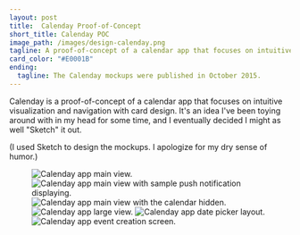 ```yaml
---
layout: post
title:  Calenday Proof-of-Concept
short_title: Calenday POC
image_path: /images/design-calenday.png
tagline: A proof-of-concept of a calendar app that focuses on intuitive visualization and navigation with cards
card_color: "#E0001B"
ending:
  tagline: The Calenday mockups were published in October 2015.
---
```


Calenday is a proof-of-concept of a calendar app that focuses on intuitive visualization and navigation with card design. It's an idea I've been toying around with in my head for some time, and I eventually decided I might as well "Sketch" it out.

(I used Sketch to design the mockups. I apologize for my dry sense of humor.)

<figure class="six-large-screenshot-grid lazyload">
    <img class="lazyload" data-src="/images/designs/calenday/calenday-main-view.png" alt="Calenday app main view.">
    <img class="lazyload" data-src="/images/designs/calenday/calenday-push-notification.png" alt="Calenday app main view with sample push notification displaying.">
    <img class="lazyload" data-src="/images/designs/calenday/calenday-hidden-calendar-view.png" alt="Calenday app main view with the calendar hidden.">
    <img class="lazyload" data-src="/images/designs/calenday/calenday-large-view.png" alt="Calenday app large view.">
    <img class="lazyload" data-src="/images/designs/calenday/calenday-date-entry.png" alt="Calenday app date picker layout.">
    <img class="lazyload" data-src="/images/designs/calenday/calenday-event-creation.png" alt="Calenday app event creation screen.">
</figure>
